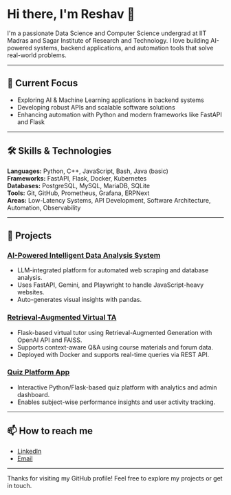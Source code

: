 # Hi there, I'm Reshav 👋

I'm a passionate Data Science and Computer Science undergrad at IIT Madras and Sagar Institute of Research and Technology. I love building AI-powered systems, backend applications, and automation tools that solve real-world problems.

---

## 🔭 Current Focus
- Exploring AI & Machine Learning applications in backend systems
- Developing robust APIs and scalable software solutions
- Enhancing automation with Python and modern frameworks like FastAPI and Flask

---

## 🛠️ Skills & Technologies

**Languages:** Python, C++, JavaScript, Bash, Java (basic)  
**Frameworks:** FastAPI, Flask, Docker, Kubernetes  
**Databases:** PostgreSQL, MySQL, MariaDB, SQLite  
**Tools:** Git, GitHub, Prometheus, Grafana, ERPNext  
**Areas:** Low-Latency Systems, API Development, Software Architecture, Automation, Observability

---

## 🚀 Projects

### [AI-Powered Intelligent Data Analysis System](https://github.com/reshav09/TDS-Project-2-May-2025)
- LLM-integrated platform for automated web scraping and database analysis.
- Uses FastAPI, Gemini, and Playwright to handle JavaScript-heavy websites.
- Auto-generates visual insights with pandas.

### [Retrieval-Augmented Virtual TA]([link-to-repo](https://github.com/reshav09/TDS-Project-1-May-2025))
- Flask-based virtual tutor using Retrieval-Augmented Generation with OpenAI API and FAISS.
- Supports context-aware Q&A using course materials and forum data.
- Deployed with Docker and supports real-time queries via REST API.

### [Quiz Platform App]([link-to-repo](https://github.com/reshav09/Quiz-Platform-App-MAD_1))
- Interactive Python/Flask-based quiz platform with analytics and admin dashboard.
- Enables subject-wise performance insights and user activity tracking.

---

## 📫 How to reach me

- [LinkedIn](https://www.linkedin.com/in/reshav-sharma-844320173/) 
- [Email](mailto:reshav2004b@gmail.com)  

---

Thanks for visiting my GitHub profile! Feel free to explore my projects or get in touch.
